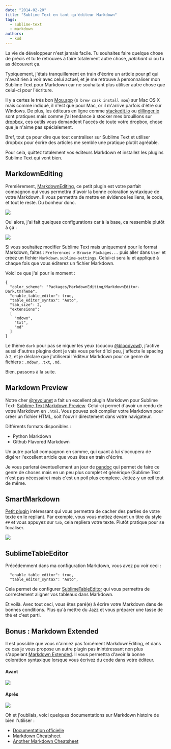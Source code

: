 ```yaml
---
date: "2014-02-20"
title: "Sublime Text en tant qu'éditeur Markdown"
tags:
  - sublime-text
  - markdown
authors:
  - kud
---
```


La vie de développeur n'est jamais facile. Tu souhaites faire quelque chose de précis et tu te retrouves à faire totalement autre chose, _patchant_ ci ou tu as découvert ça.

Typiquement, j'étais tranquillement en train d'écrire un article pour **p!** qui n'avait rien à voir avec celui actuel, et je me retrouve à personnaliser mon Sublime Text pour Markdown car ne souhaitant plus utiliser autre chose que celui-ci pour l'écriture.

Il y a certes le très bon [Mou.app](http://mouapp.com/) (`$ brew cask install mou`) sur Mac OS X mais comme indiqué, il n'est que pour Mac, or il m'arrive parfois d'être sur Windows.
De plus, les éditeurs en ligne comme [stackedit.io](https://stackedit.io/) ou [dillinger.io](http://dillinger.io/) sont pratiques mais comme j'ai tendance à stocker mes brouillons sur [dropbox](https://db.tt/nTkiSUb), ces outils vous demandent l'accès de toute votre dropbox, chose que je n'aime pas spécialement.

Bref, tout ça pour dire que tout centraliser sur Sublime Text et utiliser dropbox pour écrire des articles me semble une pratique plutôt agréable.

Pour cela, quittez totalement vos éditeurs Markdown et installez les plugins Sublime Text qui vont bien.

## MarkdownEditing

Premièrement, [MarkdownEditing](http://ttscoff.github.io/MarkdownEditing/), ce petit plugin est votre parfait compagnon qui vous permettra d'avoir la bonne coloration syntaxique de votre Markdown. Il vous permettra de mettre en évidence les liens, le code, et tout le reste. Du bonheur donc.

![](preview-markdownediting.png)

Oui alors, j'ai fait quelques configurations car à la base, ca ressemble plutôt à ça :

![](preview-markdownediting-light.png)

Si vous souhaitez modifier Sublime Text mais uniquement pour le format Markdown, faites : `Preferences > Browse Packages...` puis aller dans `User` et créez un fichier `Markdown.sublime-settings`. Celui-ci sera lu et appliqué à chaque fois que vous éditerez un fichier Markdown.

Voici ce que j'ai pour le moment :

```
{
  "color_scheme": "Packages/MarkdownEditing/MarkdownEditor-Dark.tmTheme",
  "enable_table_editor": true,
  "table_editor_syntax": "Auto",
  "tab_size": 2,
  "extensions":
  [
    "mdown",
    "txt",
    "md"
  ]
}
```

Le thème `dark` pour pas se niquer les yeux (coucou [@bloodyowl](https://twitter.com/bloodyowl)), j'active aussi d'autres plugins dont je vais vous parler d'ici peu, j'affecte le spacing à `2`, et je déclare que j'utiliserai l'éditeur Markdown pour ce genre de fichiers : `.mdown`, `.txt`, `.md`.

Bien, passons à la suite.

## Markdown Preview

Notre cher [@revolunet](https://twitter.com/revolunet) a fait un excellent plugin Markdown pour Sublime Text: [Sublime Text Markdown Preview](https://github.com/revolunet/sublimetext-markdown-preview). Celui-ci permet d'avoir un rendu de votre Markdown en `.html`. Vous pouvez soit compiler votre Markdown pour créer un fichier HTML, soit l'ouvrir directement dans votre navigateur.

Différents formats disponibles :

- Python Markdown
- Github Flavored Markdown

Un autre parfait compagnon en somme, qui quant à lui s'occupera de digérer l'excellent article que vous êtes en train d'écrire.

Je vous parlerai éventuellement un jour de [pandoc](http://johnmacfarlane.net/pandoc/) qui permet de faire ce genre de choses mais en un peu plus complet et générique (Sublime Text n'est pas nécessaire) mais c'est un poil plus complexe. Jettez-y un œil tout de même.

## SmartMarkdown

[Petit plugin](https://github.com/demon386/SmartMarkdown) intéressant qui vous permettra de cacher des parties de votre texte en le repliant. Par exemple, vous vous mettez devant un titre du style `##` et vous appuyez sur `tab`, cela repliera votre texte. Plutôt pratique pour se focaliser.

![](preview-smartmarkdown.png)

## SublimeTableEditor

Précédemment dans ma configuration Markdown, vous avez pu voir ceci :

```
  "enable_table_editor": true,
  "table_editor_syntax": "Auto",
```

Cela permet de configurer [SublimeTableEditor](https://github.com/vkocubinsky/SublimeTableEditor) qui vous permettra de correctement aligner vos tableaux dans Markdown.


Et voilà. Avec tout ceci, vous êtes paré(e) à écrire votre Markdown dans de bonnes conditions. Plus qu'à mettre du Jazz et vous préparer une tasse de thé et c'est parti.

## Bonus : Markdown Extended

Il est possible que vous n'aimiez pas forcément MarkdownEditing, et dans ce cas je vous propose un autre plugin pas inintéressant non plus s'appelant [Markdown Extended](https://github.com/jonschlinkert/sublime-markdown-extended). Il vous permettra d'avoir la bonne coloration syntaxique lorsque vous écrivez du code dans votre éditeur.

#### Avant

![](preview-markdownextended-before.png)

#### Après

![](preview-markdownextended-after.png)


Oh et j'oubliais, voici quelques documentations sur Markdown histoire de bien l'utiliser :

- [Documentation officielle](http://daringfireball.net/projects/markdown/syntax)
- [Markdown Cheatsheet](https://github.com/adam-p/markdown-here/wiki/Markdown-Cheatsheet)
- [Another Markdown Cheatsheet](http://warpedvisions.org/projects/markdown-cheat-sheet.md)
